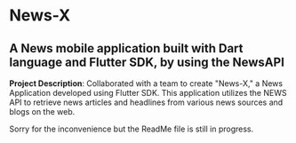 # News-X
A News mobile application built with Dart language and Flutter SDK, by using the NewsAPI
------
**Project Description**: Collaborated with a team to create "News-X," a News Application developed using Flutter SDK. This application utilizes the NEWS API to retrieve news articles and headlines from various news sources and blogs on the web.

Sorry for the inconvenience but the ReadMe file is still in progress.
